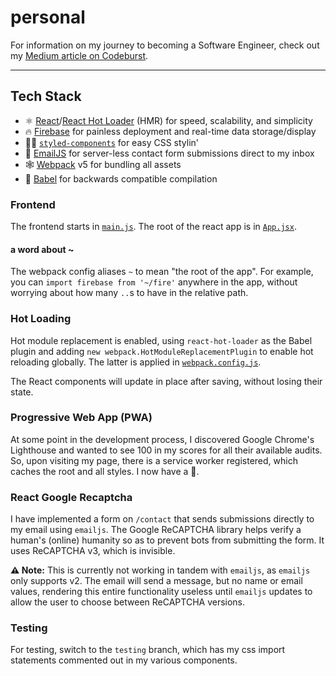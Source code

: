 # personal

For information on my journey to becoming a Software Engineer, check out my
[Medium article on Codeburst].

---

## Tech Stack

- ⚛️ [React]/[React Hot Loader] (HMR) for speed, scalability, and simplicity
- 🔥 [Firebase] for painless deployment and real-time data storage/display
- 💅🏾 [`styled-components`] for easy CSS stylin'
- 📧 [EmailJS] for server-less contact form submissions direct to my inbox
- 🕸 [Webpack] v5 for bundling all assets
- 🤖 [Babel] for backwards compatible compilation

### Frontend

The frontend starts in [`main.js`]. The root of the react app is in [`App.jsx`].

#### a word about ~

The webpack config aliases `~` to mean "the root of the app". For example, you
can `import firebase from '~/fire'` anywhere in the app, without worrying about
how many `..`s to have in the relative path.

### Hot Loading

Hot module replacement is enabled, using `react-hot-loader` as the Babel plugin
and adding `new webpack.HotModuleReplacementPlugin` to enable hot reloading
globally. The latter is applied in [`webpack.config.js`].

The React components will update in place after saving, without losing their
state.

### Progressive Web App (PWA)

At some point in the development process, I discovered Google Chrome's
Lighthouse and wanted to see 100 in my scores for all their available audits.
So, upon visiting my page, there is a service worker registered, which caches
the root and all styles. I now have a :100:.

### React Google Recaptcha

I have implemented a form on `/contact` that sends submissions directly to my
email using `emailjs`. The Google ReCAPTCHA library helps verify a human's
(online) humanity so as to prevent bots from submitting the form. It uses
ReCAPTCHA v3, which is invisible.

**⚠️ Note:** This is currently not working in tandem with `emailjs`, as
`emailjs` only supports v2. The email will send a message, but no name or email
values, rendering this entire functionality useless until `emailjs` updates to
allow the user to choose between ReCAPTCHA versions.

### Testing

For testing, switch to the `testing` branch, which has my css import statements
commented out in my various components.

[medium article on codeburst]:
  https://codeburst.io/five-ways-becoming-a-software-engineer-made-me-a-wizard-de1060fc04d4
[react]: https://reactjs.org/
[react hot loader]: https://github.com/gaearon/react-hot-loader
[firebase]: https://firebase.google.com/
[`styled-components`]: https://styled-components.com/
[emailjs]: https://www.emailjs.com/
[webpack]: https://webpack.js.org/
[babel]: https://babeljs.io/
[`main.js`]: ./main.js
[`app.jsx`]: client/App.jsx
[`webpack.config.js`]: webpack.config.js
